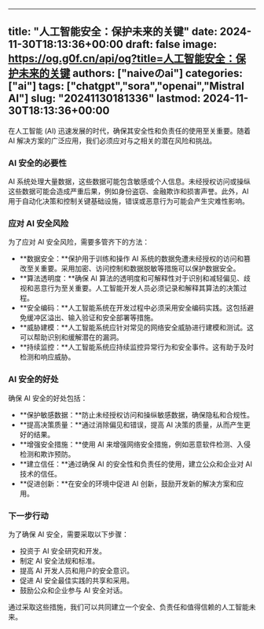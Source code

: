 
---
title: "人工智能安全：保护未来的关键"
date: 2024-11-30T18:13:36+00:00
draft: false
image: https://og.g0f.cn/api/og?title=人工智能安全：保护未来的关键
authors: ["naiveのai"]
categories: ["ai"]
tags: ["chatgpt","sora","openai","Mistral AI"]
slug: "20241130181336"
lastmod: 2024-11-30T18:13:36+00:00
---
在人工智能 (AI) 迅速发展的时代，确保其安全性和负责任的使用至关重要。随着 AI 解决方案的广泛应用，我们必须应对与之相关的潜在风险和挑战。

### AI 安全的必要性

AI 系统处理大量数据，这些数据可能包含敏感或个人信息。未经授权访问或操纵这些数据可能会造成严重后果，例如身份盗窃、金融欺诈和损害声誉。此外，AI 用于自动化决策和控制关键基础设施，错误或恶意行为可能会产生灾难性影响。

### 应对 AI 安全风险

为了应对 AI 安全风险，需要多管齐下的方法：

- **数据安全：**保护用于训练和操作 AI 系统的数据免遭未经授权的访问和篡改至关重要。采用加密、访问控制和数据脱敏等措施可以保护数据安全。
- **算法透明度：**确保 AI 算法的透明度和可解释性对于识别和减轻偏见、歧视和恶意行为至关重要。人工智能开发人员必须记录和解释其算法的决策过程。
- **安全编码：**人工智能系统在开发过程中必须采用安全编码实践。这包括避免缓冲区溢出、输入验证和安全部署等措施。
- **威胁建模：**人工智能系统应针对常见的网络安全威胁进行建模和测试。这可以帮助识别和缓解潜在的漏洞。
- **持续监控：**人工智能系统应持续监控异常行为和安全事件。这有助于及时检测和响应威胁。

### AI 安全的好处

确保 AI 安全的好处包括：

- **保护敏感数据：**防止未经授权访问和操纵敏感数据，确保隐私和合规性。
- **提高决策质量：**通过消除偏见和错误，提高 AI 决策的质量，从而产生更好的结果。
- **增强安全措施：**使用 AI 来增强网络安全措施，例如恶意软件检测、入侵检测和欺诈预防。
- **建立信任：**通过确保 AI 的安全性和负责任的使用，建立公众和企业对 AI 技术的信任。
- **促进创新：**在安全的环境中促进 AI 创新，鼓励开发新的解决方案和应用。

### 下一步行动

为了确保 AI 安全，需要采取以下步骤：

- 投资于 AI 安全研究和开发。
- 制定 AI 安全法规和标准。
- 提高 AI 开发人员和用户的安全意识。
- 促进 AI 安全最佳实践的共享和采用。
- 鼓励公众和企业参与 AI 安全对话。

通过采取这些措施，我们可以共同建立一个安全、负责任和值得信赖的人工智能未来。
